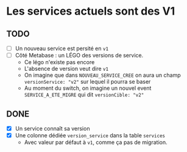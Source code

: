 # Les services actuels sont des V1

## TODO

- [ ] Un nouveau service est persité en `v1`
- [ ] Côté Metabase : un LÉGO des versions de service.
  - Ce légo n'existe pas encore
  - L'absence de version veut dire `v1`
  - On imagine que dans `NOUVEAU_SERVICE_CREE` on aura un champ `versionService: "v2"` sur lequel il pourra se baser
  - Au moment du switch, on imagine un nouvel event `SERVICE_A_ETE_MIGRE` qui dit `versionCible: "v2"`

## DONE

- [x] Un service connaît sa version
- [x] Une colonne dédiée `version_service` dans la table `services`
  - Avec valeur par défaut à `v1`, comme ça pas de migration.
